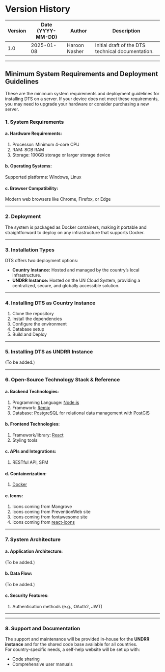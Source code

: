 # Version History

| Version | Date (YYYY-MM-DD) | Author        | Description                                       |
| ------- | ----------------- | ------------- | ------------------------------------------------- |
| 1.0     | 2025-01-08        | Haroon Nasher | Initial draft of the DTS technical documentation. |

---

## Minimum System Requirements and Deployment Guidelines

These are the minimum system requirements and deployment guidelines for installing DTS on a server. If your device does not meet these requirements, you may need to upgrade your hardware or consider purchasing a new server.

### 1. System Requirements

#### a. Hardware Requirements:

1. Processor: Minimum 4-core CPU
2. RAM: 8GB RAM
3. Storage: 100GB storage or larger storage device

#### b. Operating Systems:

Supported platforms: Windows, Linux

#### c. Browser Compatibility:

Modern web browsers like Chrome, Firefox, or Edge

---

### 2. Deployment

The system is packaged as Docker containers, making it portable and straightforward to deploy on any infrastructure that supports Docker.

---

### 3. Installation Types

DTS offers two deployment options:

- **Country Instance:** Hosted and managed by the country’s local infrastructure.
- **UNDRR Instance:** Hosted on the UN Cloud System, providing a centralized, secure, and globally accessible solution.

---

### 4. Installing DTS as Country Instance

1. Clone the repository
2. Install the dependencies
3. Configure the environment
4. Database setup
5. Build and Deploy

---

### 5. Installing DTS as UNDRR Instance

(To be added.)

---

### 6. Open-Source Technology Stack & Reference

#### a. Backend Technologies:

1. Programming Language: [Node.js](https://nodejs.org/en)
2. Framework: [Remix](https://remix.run/)
3. Database: [PostgreSQL](https://www.postgresql.org/) for relational data management with [PostGIS](https://postgis.net/)

#### b. Frontend Technologies:

1. Framework/library: [React](https://react.dev/)
2. Styling tools

#### c. APIs and Integrations:

1. RESTful API, SFM

#### d. Containerization:

1. [Docker](https://www.docker.com/)

#### e. Icons:

1. Icons coming from Mangrove
2. Icons coming from PreventionWeb site
3. Icons coming from fontawesome site
4. Icons coming from [react-icons](https://react-icons.github.io/react-icons/)

---

### 7. System Architecture

#### a. Application Architecture:

(To be added.)

#### b. Data Flow:

(To be added.)

#### c. Security Features:

1. Authentication methods (e.g., OAuth2, JWT)

---

---

### 8. Support and Documentation

The support and maintenance will be provided in-house for the **UNDRR instance** and for the shared code base available for all countries.  
For country-specific needs, a self-help website will be set up with:

- Code sharing
- Comprehensive user manuals
